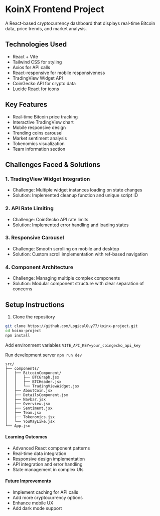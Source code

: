 # KoinX Frontend Project

A React-based cryptocurrency dashboard that displays real-time Bitcoin data, price trends, and market analysis.

## Technologies Used
- React + Vite
- Tailwind CSS for styling
- Axios for API calls
- React-responsive for mobile responsiveness
- TradingView Widget API
- CoinGecko API for crypto data
- Lucide React for icons

## Key Features
- Real-time Bitcoin price tracking
- Interactive TradingView chart
- Mobile responsive design
- Trending coins carousel
- Market sentiment analysis
- Tokenomics visualization
- Team information section

## Challenges Faced & Solutions

### 1. TradingView Widget Integration
- Challenge: Multiple widget instances loading on state changes
- Solution: Implemented cleanup function and unique script ID

### 2. API Rate Limiting
- Challenge: CoinGecko API rate limits
- Solution: Implemented error handling and loading states

### 3. Responsive Carousel
- Challenge: Smooth scrolling on mobile and desktop
- Solution: Custom scroll implementation with ref-based navigation

### 4. Component Architecture
- Challenge: Managing multiple complex components
- Solution: Modular component structure with clear separation of concerns

## Setup Instructions
1. Clone the repository
```bash
git clone https://github.com/LogicalGuy77/koinx-project.git
cd koinx-project
npm install
```
Add environment variables
```VITE_API_KEY=your_coingecko_api_key```

Run development server
```npm run dev```
```
src/
├── components/
│   ├── BitcoinComponent/
│   │   ├── BTCGraph.jsx
│   │   ├── BTCHeader.jsx
│   │   └── TradingViewWidget.jsx
│   ├── AboutCoin.jsx
│   ├── DetailsComponent.jsx
│   ├── Navbar.jsx
│   ├── Overview.jsx
│   ├── Sentiment.jsx
│   ├── Team.jsx
│   ├── Tokenomics.jsx
│   └── YouMayLike.jsx
└── App.jsx
```

#### Learning Outcomes
* Advanced React component patterns
* Real-time data integration
* Responsive design implementation
* API integration and error handling
* State management in complex UIs
#### Future Improvements
* Implement caching for API calls
* Add more cryptocurrency options
* Enhance mobile UX
* Add dark mode support
